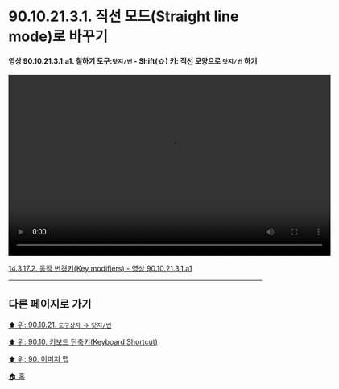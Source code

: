 # 90.10.21.3.1. 직선 모드(Straight line mode)로 바꾸기

<a id="90-10-21-03-01-a1"></a>

#### 영상 90.10.21.3.1.a1. 칠하기 도구:`닷지/번` - Shift(⇧) 키: 직선 모양으로 `닷지/번` 하기
<video controls="controls" width="640" height="360" src="https://github.com/wonder13662/gimp/assets/15767104/e802c6a1-7cfd-4221-bdff-7f2165eecd98"></video>

[14.3.17.2. 동작 변경키(Key modifiers) - 영상 90.10.21.3.1.a1](./14-03-17-02-key_modifiers.md#90-10-21-03-01-a1)

***

## 다른 페이지로 가기

[⬆️ 위: 90.10.21. `도구상자` → `닷지/번`](./90-10-21-00-tool_box-dodge_burn.md)

[⬆️ 위: 90.10. 키보드 단축키(Keyboard Shortcut)](./90-10-00-keyboard_shortcut.md)

[⬆️ 위: 90. 이미지 맵](./90-00-image-map.md)

[🏠 홈](./00-home.md)